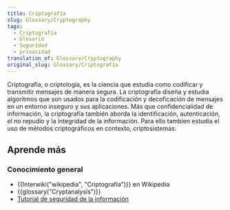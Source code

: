 ```yaml
---
title: Criptografía
slug: Glossary/Cryptography
tags:
  - Criptografía
  - Glosario
  - Seguridad
  - privacidad
translation_of: Glossary/Cryptography
original_slug: Glossary/Criptografía
---
```

Criptografía, o criptología, es la ciencia que estudia como codificar y transmitir mensajes de manera segura. La criptografía diseña y estudia algoritmos que son usados para la codificación y decoficación de mensajes en un entorno inseguro y sus aplicaciones. Más que confidencialidad de información, la criptografía también aborda la identificación, autenticación, el no repudio y la integridad de la información. Para ello tambien estudia el uso de métodos criptográficos en contexto, criptosistemas.

## Aprende más

### Conocimiento general

- {{Interwiki("wikipedia", "Criptografía")}} en Wikipedia
- {{glossary("Cryptanalysis")}}
- [T](https://developer.mozilla.org/en-US/Learn/tutorial/Information_Security_Basics)[utorial de seguridad de la información](/en-US/docs/Web/Security/Information_Security_Basics)
